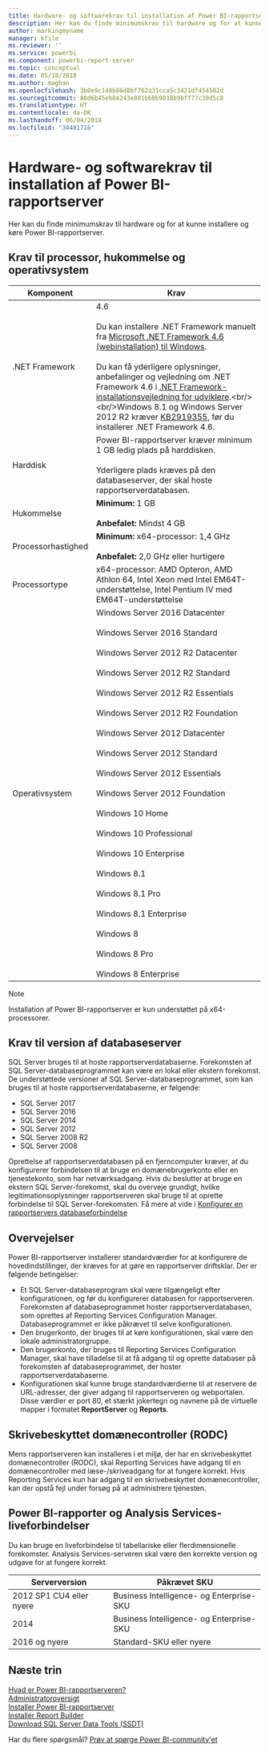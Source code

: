 ```yaml
---
title: Hardware- og softwarekrav til installation af Power BI-rapportserver
description: Her kan du finde minimumskrav til hardware og for at kunne installere og køre Power BI-rapportserver.
author: markingmyname
manager: kfile
ms.reviewer: ''
ms.service: powerbi
ms.component: powerbi-report-server
ms.topic: conceptual
ms.date: 05/18/2018
ms.author: maghan
ms.openlocfilehash: 3b0e9c148b86d8bf762a31cca5c3421df454502d
ms.sourcegitcommit: 80d6b45eb84243e801b60b9038b9bff77c30d5c8
ms.translationtype: HT
ms.contentlocale: da-DK
ms.lasthandoff: 06/04/2018
ms.locfileid: "34481716"
---
```

# <a name="hardware-and-software-requirements-for-installing-power-bi-report-server"></a>Hardware- og softwarekrav til installation af Power BI-rapportserver
Her kan du finde minimumskrav til hardware og for at kunne installere og køre Power BI-rapportserver.

## <a name="processor-memory-and-operating-system-requirements"></a>Krav til processor, hukommelse og operativsystem
| Komponent | Krav |
| --- | --- |
| .NET Framework |4.6<br><br>Du kan installere .NET Framework manuelt fra [Microsoft .NET Framework 4.6 (webinstallation) til Windows](http://support.microsoft.com/kb/3045560).<br/><br/> Du kan få yderligere oplysninger, anbefalinger og vejledning om .NET Framework 4.6 i [.NET Framework-installationsvejledning for udviklere](http://msdn.microsoft.com/library/ee942965\(v=vs.110\).aspx).<br/><br/>Windows 8.1 og Windows Server 2012 R2 kræver [KB2919355](http://support.microsoft.com/kb/2919355), før du installerer .NET Framework 4.6. |
| Harddisk |Power BI-rapportserver kræver minimum 1 GB ledig plads på harddisken.<br><br>Yderligere plads kræves på den databaseserver, der skal hoste rapportserverdatabasen. |
| Hukommelse |**Minimum:** 1 GB<br/><br/> **Anbefalet:** Mindst 4 GB |
| Processorhastighed |**Minimum:** x64-processor: 1,4 GHz<br/><br/> **Anbefalet:** 2,0 GHz eller hurtigere |
| Processortype |x64-processor: AMD Opteron, AMD Athlon 64, Intel Xeon med Intel EM64T-understøttelse, Intel Pentium IV med EM64T-understøttelse |
| Operativsystem |Windows Server 2016 Datacenter<br><br>Windows Server 2016 Standard<br><br>Windows Server 2012 R2 Datacenter<br><br>Windows Server 2012 R2 Standard<br><br>Windows Server 2012 R2 Essentials<br><br>Windows Server 2012 R2 Foundation<br><br>Windows Server 2012 Datacenter<br><br>Windows Server 2012 Standard<br><br>Windows Server 2012 Essentials<br><br>Windows Server 2012 Foundation<br><br>Windows 10 Home<br><br>Windows 10 Professional<br><br>Windows 10 Enterprise<br><br>Windows 8.1<br><br>Windows 8.1 Pro<br><br>Windows 8.1 Enterprise<br><br>Windows 8<br><br>Windows 8 Pro<br><br>Windows 8 Enterprise |

> [!NOTE]
> Installation af Power BI-rapportserver er kun understøttet på x64-processorer.
> 
> 

## <a name="database-server-version-requirements"></a>Krav til version af databaseserver
SQL Server bruges til at hoste rapportserverdatabaserne. Forekomsten af SQL Server-databaseprogrammet kan være en lokal eller ekstern forekomst. De understøttede versioner af SQL Server-databaseprogrammet, som kan bruges til at hoste rapportserverdatabaserne, er følgende:

* SQL Server 2017
* SQL Server 2016
* SQL Server 2014
* SQL Server 2012
* SQL Server 2008 R2
* SQL Server 2008

Oprettelse af rapportserverdatabasen på en fjerncomputer kræver, at du konfigurerer forbindelsen til at bruge en domænebrugerkonto eller en tjenestekonto, som har netværksadgang. Hvis du beslutter at bruge en ekstern SQL Server-forekomst, skal du overveje grundigt, hvilke legitimationsoplysninger rapportserveren skal bruge til at oprette forbindelse til SQL Server-forekomsten. Få mere at vide i [Konfigurer en rapportservers databaseforbindelse](https://docs.microsoft.com/sql/reporting-services/install-windows/configure-a-report-server-database-connection-ssrs-configuration-manager)

## <a name="considerations"></a>Overvejelser
Power BI-rapportserver installerer standardværdier for at konfigurere de hovedindstillinger, der kræves for at gøre en rapportserver driftsklar. Der er følgende betingelser:

* Et SQL Server-databaseprogram skal være tilgængeligt efter konfigurationen, og før du konfigurerer databasen for rapportserveren. Forekomsten af databaseprogrammet hoster rapportserverdatabasen, som oprettes af Reporting Services Configuration Manager. Databaseprogrammet er ikke påkrævet til selve konfigurationen.
* Den brugerkonto, der bruges til at køre konfigurationen, skal være den lokale administratorgruppe.
* Den brugerkonto, der bruges til Reporting Services Configuration Manager, skal have tilladelse til at få adgang til og oprette databaser på forekomsten af databaseprogrammet, der hoster rapportserverdatabaserne.
* Konfigurationen skal kunne bruge standardværdierne til at reservere de URL-adresser, der giver adgang til rapportserveren og webportalen. Disse værdier er port 80, et stærkt jokertegn og navnene på de virtuelle mapper i formatet **ReportServer** og **Reports**.

## <a name="read-only-domain-controller-rodc"></a>Skrivebeskyttet domænecontroller (RODC)
 Mens rapportserveren kan installeres i et miljø, der har en skrivebeskyttet domænecontroller (RODC), skal Reporting Services have adgang til en domænecontroller med læse-/skriveadgang for at fungere korrekt. Hvis Reporting Services kun har adgang til en skrivebeskyttet domænecontroller, kan der opstå fejl under forsøg på at administrere tjenesten.

## <a name="power-bi-reports-and-analysis-services-live-connections"></a>Power BI-rapporter og Analysis Services-liveforbindelser
Du kan bruge en liveforbindelse til tabellariske eller flerdimensionelle forekomster. Analysis Services-serveren skal være den korrekte version og udgave for at fungere korrekt.

| **Serverversion** | **Påkrævet SKU** |
| --- | --- |
| 2012 SP1 CU4 eller nyere |Business Intelligence- og Enterprise-SKU |
| 2014 |Business Intelligence- og Enterprise-SKU |
| 2016 og nyere |Standard-SKU eller nyere |

## <a name="next-steps"></a>Næste trin
[Hvad er Power BI-rapportserveren?](get-started.md)  
[Administratoroversigt](admin-handbook-overview.md)  
[Installer Power BI-rapportserver](install-report-server.md)  
[Installér Report Builder](https://docs.microsoft.com/sql/reporting-services/install-windows/install-report-builder)  
[Download SQL Server Data Tools (SSDT)](http://go.microsoft.com/fwlink/?LinkID=616714)

Har du flere spørgsmål? [Prøv at spørge Power BI-community'et](https://community.powerbi.com/)

